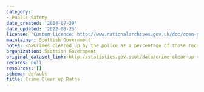 ```yaml
---
category:
- Public Safety
date_created: '2014-07-29'
date_updated: '2022-08-23'
license: 'Custom licence: http://www.nationalarchives.gov.uk/doc/open-government-licence/version/3/'
maintainer: Scottish Government
notes: <p>Crimes cleared up by the police as a percentage of those recorded.</p>
organization: Scottish Government
original_dataset_link: http://statistics.gov.scot/data/crime-clear-up-rates
records: null
resources: []
schema: default
title: Crime Clear up Rates
---
```

